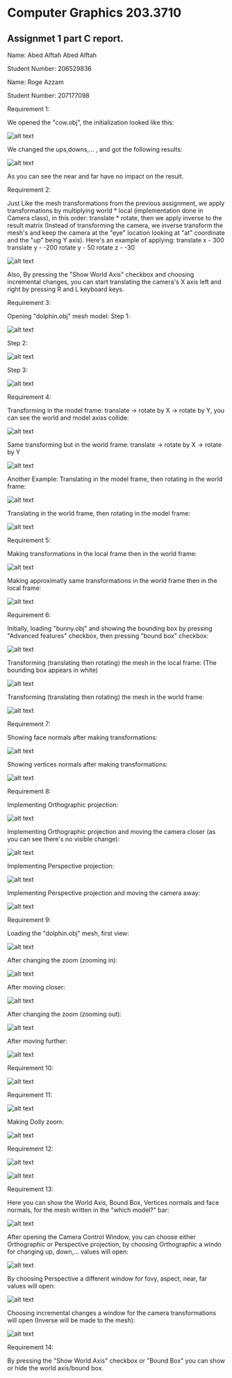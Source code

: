 # Computer Graphics 203.3710
## Assignmet 1 part C report.

Name: Abed Alftah Abed Alftah

Student Number: 206529836

Name: Roge Azzam

Student Number: 207177098

Requirement 1:

We opened the "cow.obj", the initialization looked like this:


![alt text](https://github.com/HaifaGraphicsCourses/computer-graphics-2023-abedalftah-rogeazzam/blob/master/Assignment1Report/FirstReq1.png)


We changed the ups,downs,... , and got the following results:


![alt text](https://github.com/HaifaGraphicsCourses/computer-graphics-2023-abedalftah-rogeazzam/blob/master/Assignment1Report/FirstReq2.png)


As you can see the near and far have no impact on the result.



Requirement 2:

Just Like the mesh transformations from the previous assignment, we apply transformations by multiplying world * local (implementation done in Camera class), in this order: translate * rotate, then we apply inverse to the result matrix (Instead of transforming the camera, we inverse transform the mesh's and keep the camera at the "eye" location looking at "at" coordinate and the "up" being Y axis).
Here's an example of applying:
translate x - 300
translate y - -200
rotate y - 50
rotate z - -30

![alt text](https://github.com/HaifaGraphicsCourses/computer-graphics-2023-abedalftah-rogeazzam/blob/master/Assignment1Report/SecondReq.png)

Also, By pressing the "Show World Axis" checkbox and choosing incremental changes, you can start translating the camera's X axis left and right by pressing R and L keyboard keys.


Requirement 3:

Opening "dolphin.obj" mesh model:
Step 1:

![alt text](https://github.com/HaifaGraphicsCourses/computer-graphics-2023-abedalftah-rogeazzam/blob/master/Assignment1Report/ThirdReq1.png)

Step 2:

![alt text](https://github.com/HaifaGraphicsCourses/computer-graphics-2023-abedalftah-rogeazzam/blob/master/Assignment1Report/ThirdReq2.png)

Step 3:

![alt text](https://github.com/HaifaGraphicsCourses/computer-graphics-2023-abedalftah-rogeazzam/blob/master/Assignment1Report/ThirdReq3.png)


Requirement 4:

Transforming in the model frame: translate -> rotate by X -> rotate by Y, you can see the world and model axiss collide:

![alt text](https://github.com/HaifaGraphicsCourses/computer-graphics-2023-abedalftah-rogeazzam/blob/master/Assignment1Report/FourthReq1.png)

Same transforming but in the world frame: translate -> rotate by X -> rotate by Y

![alt text](https://github.com/HaifaGraphicsCourses/computer-graphics-2023-abedalftah-rogeazzam/blob/master/Assignment1Report/FourthReq2.png)

Another Example:
Translating in the model frame, then rotating in the world frame:

![alt text](https://github.com/HaifaGraphicsCourses/computer-graphics-2023-abedalftah-rogeazzam/blob/master/Assignment1Report/FourthReq3.png)

Translating in the world frame, then rotating in the model frame:

![alt text](https://github.com/HaifaGraphicsCourses/computer-graphics-2023-abedalftah-rogeazzam/blob/master/Assignment1Report/FourthReq4.png)



Requirement 5:

Making transformations in the local frame then in the world frame:

![alt text](https://github.com/HaifaGraphicsCourses/computer-graphics-2023-abedalftah-rogeazzam/blob/master/Assignment1Report/local-world.gif)

Making approximatly same transformations in the world frame then in the local frame:

![alt text](https://github.com/HaifaGraphicsCourses/computer-graphics-2023-abedalftah-rogeazzam/blob/master/Assignment1Report/world-local.gif)



Requirement 6:

Initially, loading "bunny.obj" and showing the bounding box by pressing "Advanced features" checkbox, then pressing "bound box" checkbox:

![alt text](https://github.com/HaifaGraphicsCourses/computer-graphics-2023-abedalftah-rogeazzam/blob/master/Assignment1Report/SixthReq1.png)


Transforming (translating then rotating) the mesh in the local frame: (The bounding box appears in white)

![alt text](https://github.com/HaifaGraphicsCourses/computer-graphics-2023-abedalftah-rogeazzam/blob/master/Assignment1Report/SixthReq2.png)

Transforming (translating then rotating) the mesh in the world frame:

![alt text](https://github.com/HaifaGraphicsCourses/computer-graphics-2023-abedalftah-rogeazzam/blob/master/Assignment1Report/SixthReq3.png)


Requirement 7:

Showing face normals after making transformations:

![alt text](https://github.com/HaifaGraphicsCourses/computer-graphics-2023-abedalftah-rogeazzam/blob/master/Assignment1Report/SeventhReq1.jpeg)

Showing vertices normals after making transformations:

![alt text](https://github.com/HaifaGraphicsCourses/computer-graphics-2023-abedalftah-rogeazzam/blob/master/Assignment1Report/SeventhReq2.jpeg)


Requirement 8:

Implementing Orthographic projection:

![alt text](https://github.com/HaifaGraphicsCourses/computer-graphics-2023-abedalftah-rogeazzam/blob/master/Assignment1Report/EigthReq1.png)

Implementing Orthographic projection and moving the camera closer (as you can see there's no visible change):

![alt text](https://github.com/HaifaGraphicsCourses/computer-graphics-2023-abedalftah-rogeazzam/blob/master/Assignment1Report/EigthReq2.png)

Implementing Perspective projection:

![alt text](https://github.com/HaifaGraphicsCourses/computer-graphics-2023-abedalftah-rogeazzam/blob/master/Assignment1Report/EigthReq3.png)

Implementing Perspective projection and moving the camera away:

![alt text](https://github.com/HaifaGraphicsCourses/computer-graphics-2023-abedalftah-rogeazzam/blob/master/Assignment1Report/EigthReq4.png)


Requirement 9:

Loading the "dolphin.obj" mesh, first view:

![alt text](https://github.com/HaifaGraphicsCourses/computer-graphics-2023-abedalftah-rogeazzam/blob/master/Assignment1Report/NinthReq1.png)

After changing the zoom (zooming in):

![alt text](https://github.com/HaifaGraphicsCourses/computer-graphics-2023-abedalftah-rogeazzam/blob/master/Assignment1Report/NinthReq2.png)

After moving closer:

![alt text](https://github.com/HaifaGraphicsCourses/computer-graphics-2023-abedalftah-rogeazzam/blob/master/Assignment1Report/NinthReq3.png)

After changing the zoom (zooming out):

![alt text](https://github.com/HaifaGraphicsCourses/computer-graphics-2023-abedalftah-rogeazzam/blob/master/Assignment1Report/NinthReq4.png)

After moving further:

![alt text](https://github.com/HaifaGraphicsCourses/computer-graphics-2023-abedalftah-rogeazzam/blob/master/Assignment1Report/NinthReq5.png)


Requirement 10:

![alt text](https://github.com/HaifaGraphicsCourses/computer-graphics-2023-abedalftah-rogeazzam/blob/master/Assignment1Report/TenthReq.png)


Requirement 11:

![alt text](https://github.com/HaifaGraphicsCourses/computer-graphics-2023-abedalftah-rogeazzam/blob/master/Assignment1Report/EleventhReq1.png)

Making Dolly zoom:

![alt text](https://github.com/HaifaGraphicsCourses/computer-graphics-2023-abedalftah-rogeazzam/blob/master/Assignment1Report/EleventhReq2.png)


Requirement 12:

![alt text](https://github.com/HaifaGraphicsCourses/computer-graphics-2023-abedalftah-rogeazzam/blob/master/Assignment1Report/TwelvthReq1.png)

![alt text](https://github.com/HaifaGraphicsCourses/computer-graphics-2023-abedalftah-rogeazzam/blob/master/Assignment1Report/TwelvthReq2.jpeg)


Requirement 13:

Here you can show the World Axis, Bound Box, Vertices normals and face normals, for the mesh written in the "which model?" bar:

![alt text](https://github.com/HaifaGraphicsCourses/computer-graphics-2023-abedalftah-rogeazzam/blob/master/Assignment1Report/TherteenReq1.png)

After opening the Camera Control Window, you can choose either Orthographic or Perspective projection, by choosing Orthographic a windo for changing up, down,... values will open:

![alt text](https://github.com/HaifaGraphicsCourses/computer-graphics-2023-abedalftah-rogeazzam/blob/master/Assignment1Report/TherteenReq2.png)

By choosing Perspective a different window for fovy, aspect, near, far values will open:

![alt text](https://github.com/HaifaGraphicsCourses/computer-graphics-2023-abedalftah-rogeazzam/blob/master/Assignment1Report/TherteenReq3.png)

Choosing incremental changes a window for the camera transformations will open (Inverse will be made to the mesh):

![alt text](https://github.com/HaifaGraphicsCourses/computer-graphics-2023-abedalftah-rogeazzam/blob/master/Assignment1Report/TherteenReq4.png)


Requirement 14:

By pressing the "Show World Axis" checkbox or "Bound Box" you can show or hide the world axis/bound box.

